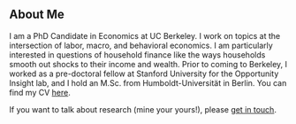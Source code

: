 ## About Me

I am a PhD Candidate in Economics at UC Berkeley. I work on topics at the intersection of labor, macro, and behavioral economics. I am particularly interested in questions of household finance like the ways households smooth out shocks to their income and wealth. Prior to coming to Berkeley, I worked as a pre-doctoral fellow at Stanford University for the Opportunity Insight lab, and I hold an M.Sc. from Humboldt-Universität in Berlin. You can find my CV [here](https://www.dropbox.com/s/8jmjnbfrxfxqa2f/CV_Website.pdf?dl=0).

If you want to talk about research (mine your yours!), please [get in touch](mailto:nflamang@berkeley.edu).
